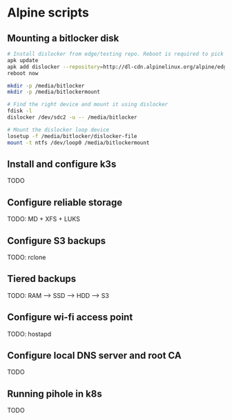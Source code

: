 # Alpine scripts

## Mounting a bitlocker disk

```bash
# Install dislocker from edge/testing repo. Reboot is required to pick up the driver.
apk update
apk add dislocker --repository=http://dl-cdn.alpinelinux.org/alpine/edge/testing/
reboot now

mkdir -p /media/bitlocker
mkdir -p /media/bitlockermount

# Find the right device and mount it using dislocker
fdisk -l
dislocker /dev/sdc2 -u -- /media/bitlocker

# Mount the dislocker loop device
losetup -f /media/bitlocker/dislocker-file
mount -t ntfs /dev/loop0 /media/bitlockermount
```

## Install and configure k3s

TODO

## Configure reliable storage

TODO: MD + XFS + LUKS

## Configure S3 backups

TODO: rclone

## Tiered backups

TODO: RAM --> SSD --> HDD --> S3

## Configure wi-fi access point

TODO: hostapd

## Configure local DNS server and root CA

TODO

## Running pihole in k8s

TODO
